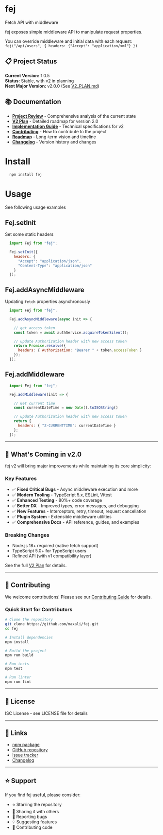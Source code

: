 # fej
Fetch API with middleware

fej exposes simple middleware API to manipulate request properties.

You can override middleware and initial data with each request: `fej("/api/users", { headers: {"Accept": "application/xml"} })`

## 📋 Project Status

**Current Version:** 1.0.5  
**Status:** Stable, with v2 in planning  
**Next Major Version:** v2.0.0 (See [V2_PLAN.md](./V2_PLAN.md))

## 📚 Documentation

- **[Project Review](./PROJECT_REVIEW.md)** - Comprehensive analysis of the current state
- **[V2 Plan](./V2_PLAN.md)** - Detailed roadmap for version 2.0
- **[Implementation Guide](./V2_IMPLEMENTATION_GUIDE.md)** - Technical specifications for v2
- **[Contributing](./CONTRIBUTING.md)** - How to contribute to the project
- **[Roadmap](./ROADMAP.md)** - Long-term vision and timeline
- **[Changelog](./CHANGELOG.md)** - Version history and changes

# Install
```bash
  npm install fej
```

# Usage
See following usage examples

## Fej.setInit
Set some static headers

```javascript
  import Fej from "fej";

  Fej.setInit({
    headers: {
      "Accept": "application/json",
      "Content-Type": "application/json"
    }
  });
```

## Fej.addAsyncMiddleware
Updating `fetch` properties asynchronously
```javascript
  import Fej from "fej";

  Fej.addAsyncMiddleware(async init => {

    // get access token
    const token = await authService.acquireTokenSilent();

    // update Authorization header with new access token
    return Promise.resolve({
      headers: { Authorization: "Bearer " + token.accessToken }
    });
  });
```


## Fej.addMiddleware
```javascript
  import Fej from "fej";

  Fej.addMiddleware(init => {

    // Get current time
    const currentDateTime = new Date().toISOString()

    // update Authorization header with new access token
    return {
      headers: { "Z-CURRENTTIME": currentDateTime }
    };
  });
```

---

## 🚀 What's Coming in v2.0

fej v2 will bring major improvements while maintaining its core simplicity:

### Key Features
- ✅ **Fixed Critical Bugs** - Async middleware execution and more
- ✅ **Modern Tooling** - TypeScript 5.x, ESLint, Vitest
- ✅ **Enhanced Testing** - 80%+ code coverage
- ✅ **Better DX** - Improved types, error messages, and debugging
- ✅ **New Features** - Interceptors, retry, timeout, request cancellation
- ✅ **Plugin System** - Extensible middleware utilities
- ✅ **Comprehensive Docs** - API reference, guides, and examples

### Breaking Changes
- Node.js 18+ required (native fetch support)
- TypeScript 5.0+ for TypeScript users
- Refined API (with v1 compatibility layer)

See the full [V2 Plan](./V2_PLAN.md) for details.

---

## 🤝 Contributing

We welcome contributions! Please see our [Contributing Guide](./CONTRIBUTING.md) for details.

### Quick Start for Contributors
```bash
# Clone the repository
git clone https://github.com/maxali/fej.git
cd fej

# Install dependencies
npm install

# Build the project
npm run build

# Run tests
npm test

# Run linter
npm run lint
```

---

## 📝 License

ISC License - see LICENSE file for details

---

## 🔗 Links

- [npm package](https://www.npmjs.com/package/fej)
- [GitHub repository](https://github.com/maxali/fej)
- [Issue tracker](https://github.com/maxali/fej/issues)
- [Changelog](./CHANGELOG.md)

---

## ⭐ Support

If you find fej useful, please consider:
- ⭐ Starring the repository
- 📢 Sharing it with others
- 🐛 Reporting bugs
- 💡 Suggesting features
- 🔧 Contributing code

